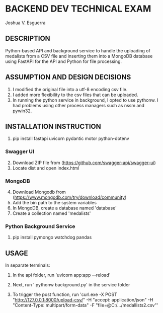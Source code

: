 # BACKEND DEV TECHNICAL EXAM
Joshua V. Esguerra

## DESCRIPTION

Python-based API and background service to handle the uploading of medalists from a CSV file and inserting them into a MongoDB database using FastAPI for the API and Python for file processing.

## ASSUMPTION AND DESIGN DECISIONS

1. I modified the original file into a utf-8 encoding csv file.
2. I added more flexibility to the csv files that can be uploaded.
3. In running the python service in background, I opted to use pythonw. I had problems using other process managers such as nssm and pywin32.

## INSTALLATION INSTRUCTION

1. pip install fastapi uvicorn pydantic motor python-dotenv

### Swagger UI

2. Download ZIP file from (https://github.com/swagger-api/swagger-ui)
3. Locate dist and open index.html

### MongoDB

4. Download Mongodb from (https://www.mongodb.com/try/download/community)
5. Add the bin path to the system variables
6. In MongoDB, create a database named 'database'
7. Create a collection named 'medalists'

### Python Background Service

1. pip install pymongo watchdog pandas

## USAGE

In separate terminals:

1. In the api folder, run 'uvicorn app:app --reload'

2. Next, run ' pythonw background.py' in the service folder

3. To trigger the post function, run 'curl.exe -X POST "http://127.0.0.1:8000/upload-csv/" -H "accept: application/json" -H "Content-Type: multipart/form-data" -F "file=@C:/.../medallists2.csv"'


